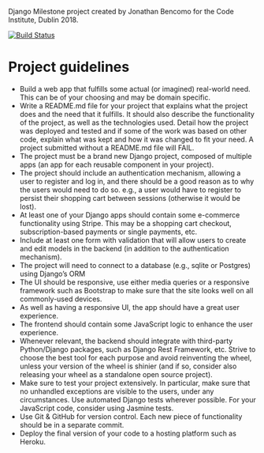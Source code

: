 Django Milestone project created by Jonathan Bencomo for the Code Institute, Dublin 2018.

[![Build Status](https://travis-ci.org/Bencomo/irishdeals.svg?branch=master)](https://travis-ci.org/Bencomo/irishdeals)


# Project guidelines

 - Build a web app that fulfills some actual (or imagined) real-world need. This can be of your choosing and may be domain specific.
 - Write a README.md file for your project that explains what the project does and the need that it fulfills. It should also describe the functionality of the project, as well as the technologies used. Detail how the project was deployed and tested and if some of the work was based on other code, explain what was kept and how it was changed to fit your need. A project submitted without a README.md file will FAIL.
 - The project must be a brand new Django project, composed of multiple apps (an app for each reusable component in your project).
 - The project should include an authentication mechanism, allowing a user to register and log in, and there should be a good reason as to why the users would need to do so. e.g., a user would have to register to persist their shopping cart between sessions (otherwise it would be lost).
 - At least one of your Django apps should contain some e-commerce functionality using Stripe. This may be a shopping cart checkout, subscription-based payments or single payments, etc.
 - Include at least one form with validation that will allow users to create and edit models in the backend (in addition to the authentication mechanism).
 - The project will need to connect to a database (e.g., sqlite or Postgres) using Django’s ORM
 - The UI should be responsive, use either media queries or a responsive framework such as Bootstrap to make sure that the site looks well on all commonly-used devices.
 - As well as having a responsive UI, the app should have a great user experience.
 - The frontend should contain some JavaScript logic to enhance the user experience.
 - Whenever relevant, the backend should integrate with third-party Python/Django packages, such as Django Rest Framework, etc. Strive to choose the best tool for each purpose and avoid reinventing the wheel, unless your version of the wheel is shinier (and if so, consider also releasing your wheel as a standalone open source project).
 - Make sure to test your project extensively. In particular, make sure that no unhandled exceptions are visible to the users, under any circumstances. Use automated Django tests wherever possible. For your JavaScript code, consider using Jasmine tests.
 - Use Git & GitHub for version control. Each new piece of functionality should be in a separate commit.
 - Deploy the final version of your code to a hosting platform such as Heroku.